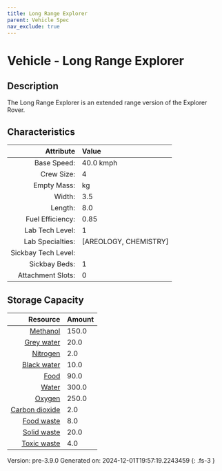 ```yaml
---
title: Long Range Explorer
parent: Vehicle Spec
nav_exclude: true
---
```

# Vehicle - Long Range Explorer

## Description
The Long Range Explorer is an extended range version of the Explorer Rover.

## Characteristics

| Attribute      | Value |
|--------:|:------|
|Base Speed:|40.0 kmph|
|Crew Size:|4|
|Empty Mass:| kg|
|Width:|3.5|
|Length:|8.0|
|Fuel Efficiency:|0.85|
|Lab Tech Level:|1|
|Lab Specialties:|[AREOLOGY, CHEMISTRY]|
|Sickbay Tech Level:||
|Sickbay Beds:|1|
|Attachment Slots:|0|


## Storage Capacity

| Resource      | Amount |
|--------:|:------|
|[Methanol](../resource/methanol.html)|150.0|
|[Grey water](../resource/grey-water.html)|20.0|
|[Nitrogen](../resource/nitrogen.html)|2.0|
|[Black water](../resource/black-water.html)|10.0|
|[Food](../resource/food.html)|90.0|
|[Water](../resource/water.html)|300.0|
|[Oxygen](../resource/oxygen.html)|250.0|
|[Carbon dioxide](../resource/carbon-dioxide.html)|2.0|
|[Food waste](../resource/food-waste.html)|8.0|
|[Solid waste](../resource/solid-waste.html)|20.0|
|[Toxic waste](../resource/toxic-waste.html)|4.0|

Version: pre-3.9.0 Generated on: 2024-12-01T19:57:19.2243459
{: .fs-3 }